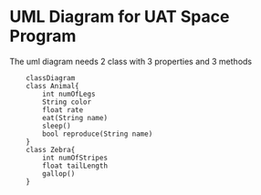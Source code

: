 # UML Diagram for UAT Space Program

The uml diagram needs 2 class with 3 properties and 3 methods

```mermaid
    classDiagram
    class Animal{
        int numOfLegs
        String color
        float rate
        eat(String name)
        sleep()
        bool reproduce(String name)
    }
    class Zebra{
        int numOfStripes
        float tailLength
        gallop()
    }

```
